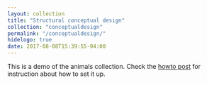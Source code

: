 ```yaml
---
layout: collection
title: "Structural conceptual design"
collection: "conceptualdesign"
permalink: "/conceptualdesign/"
hidelogo: true
date: 2017-08-08T15:39:55-04:00
---
```


This is a demo of the animals collection. Check the [howto post](/blog/how-to-setup-collections/) for instruction about how to set it up.